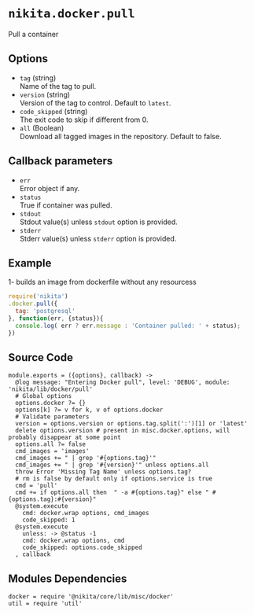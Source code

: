 
# `nikita.docker.pull`

Pull a container

## Options

* `tag` (string)   
  Name of the tag to pull.   
* `version` (string)   
  Version of the tag to control.  Default to `latest`.   
* `code_skipped` (string)   
  The exit code to skip if different from 0.   
* `all` (Boolean)   
  Download all tagged images in the repository.  Default to false.   

## Callback parameters

* `err`   
  Error object if any.
* `status`   
  True if container was pulled.
* `stdout`   
  Stdout value(s) unless `stdout` option is provided.
* `stderr`   
  Stderr value(s) unless `stderr` option is provided.

## Example

1- builds an image from dockerfile without any resourcess

```javascript
require('nikita')
.docker.pull({
  tag: 'postgresql'
}, function(err, {status}){
  console.log( err ? err.message : 'Container pulled: ' + status);
})
```

## Source Code

    module.exports = ({options}, callback) ->
      @log message: "Entering Docker pull", level: 'DEBUG', module: 'nikita/lib/docker/pull'
      # Global options
      options.docker ?= {}
      options[k] ?= v for k, v of options.docker
      # Validate parameters
      version = options.version or options.tag.split(':')[1] or 'latest'
      delete options.version # present in misc.docker.options, will probably disappear at some point
      options.all ?= false
      cmd_images = 'images'
      cmd_images += " | grep '#{options.tag}'"
      cmd_images += " | grep '#{version}'" unless options.all
      throw Error 'Missing Tag Name' unless options.tag?
      # rm is false by default only if options.service is true
      cmd = 'pull'
      cmd += if options.all then  " -a #{options.tag}" else " #{options.tag}:#{version}"
      @system.execute
        cmd: docker.wrap options, cmd_images
        code_skipped: 1
      @system.execute
        unless: -> @status -1
        cmd: docker.wrap options, cmd
        code_skipped: options.code_skipped
      , callback

## Modules Dependencies


    docker = require '@nikita/core/lib/misc/docker'
    util = require 'util'
